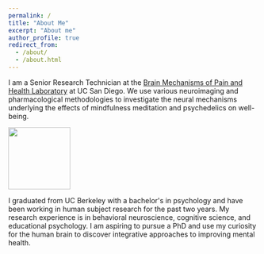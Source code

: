 ```yaml
---
permalink: /
title: "About Me"
excerpt: "About me"
author_profile: true
redirect_from: 
  - /about/
  - /about.html
---
```


I am a Senior Research Technician at the [Brain Mechanisms of Pain and Health Laboratory](https://zeidanlab.weebly.com/) at UC San Diego. We use various neuroimaging and pharmacological methodologies to investigate the neural mechanisms underlying the effects of mindfulness meditation and psychedelics on well-being.

<img src='https://lkhatib.github.io/images/nifti.gif' width='125'>

I graduated from UC Berkeley with a bachelor's in psychology and have been working in human subject research for the past two years. My research experience is in behavioral neuroscience, cognitive science, and educational psychology. I am aspiring to pursue a PhD and use my curiosity for the human brain to discover integrative approaches to improving mental health. 
